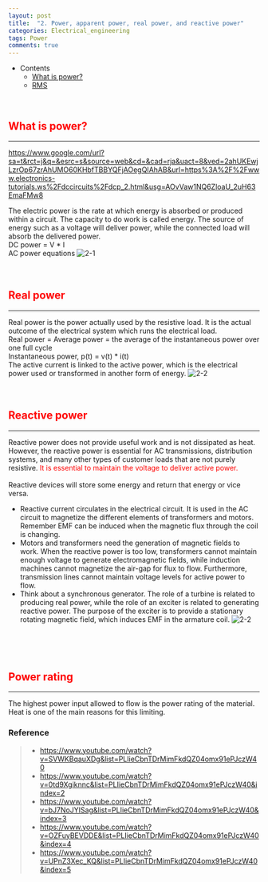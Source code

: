 ```yaml
---
layout: post
title:  "2. Power, apparent power, real power, and reactive power"
categories: Electrical_engineering
tags: Power
comments: true
---
```


- Contents
  - [What is power?](#what-is-power)
  - [RMS](#rms)

<br/>

## <span style="color:red">What is power?</span>		
---
https://www.google.com/url?sa=t&rct=j&q=&esrc=s&source=web&cd=&cad=rja&uact=8&ved=2ahUKEwjLzrOp67zrAhUMO60KHbfTBBYQFjAOegQIAhAB&url=https%3A%2F%2Fwww.electronics-tutorials.ws%2Fdccircuits%2Fdcp_2.html&usg=AOvVaw1NQ6ZloaU_2uH63EmaFMw8 <br/>

The electric power is the rate at which energy is absorbed or produced within a circuit. The capacity to do work is called energy. The source of energy such as a voltage will deliver power, while the connected load will absorb the delivered power.<br/>
DC power = V * I <br/>
AC power equations
![2-1](https://kohmbae.github.io/assets/img/Electrical_engineering/Power/2-1.jpg)
<br/>
<br/>
<br/>

## <span style="color:red">Real power</span>		
---
Real power is the power actually used by the resistive load. It is the actual outcome of the electrical system which runs the electrical load. <br/>
Real power = Average power = the average of the instantaneous power over one full cycle <br/>
Instantaneous power, p(t) = v(t) * i(t) <br/>
The active current is linked to the active power, which is the electrical power used or transformed in another form of energy.
![2-2](https://kohmbae.github.io/assets/img/Electrical_engineering/Power/2-2.jpg)
<br/>
<br/>
<br/>

## <span style="color:red">Reactive power</span>		
---
Reactive power does not provide useful work and is not dissipated as heat. However, the reactive power is essential for AC transmissions, distribution systems, and many other types of customer loads that are not purely resistive. <span style="color:red">It is essential to maintain the voltage to deliver active power. </span> <br/>
<br/>
Reactive devices will store some energy and return that energy or vice versa. <br/>
- Reactive current circulates in the electrical circuit. It is used in the AC circuit to magnetize the different elements of transformers and motors. Remember EMF can be induced when the magnetic flux through the coil is changing. <br/>
- Motors and transformers need the generation of magnetic fields to work. When the reactive power is too low, transformers cannot maintain enough voltage to generate electromagnetic fields, while induction machines cannot magnetize the air-gap for flux to flow. Furthermore, transmission lines cannot maintain voltage levels for active power to flow. <br/>
- Think about a synchronous generator. The role of a turbine is related to producing real power, while the role of an exciter is related to generating reactive power. The purpose of the exciter is to provide a stationary rotating magnetic field, which induces EMF in the armature coil.
![2-2](https://kohmbae.github.io/assets/img/Electrical_engineering/Power/2-3.jpg)
<br/>
<br/>
<br/>

## <span style="color:red">Power rating</span>
---
The highest power input allowed to flow is the power rating of the material. Heat is one of the main reasons for this limiting.


### Reference
> - https://www.youtube.com/watch?v=SVWKBqauXDg&list=PLIieCbnTDrMimFkdQZ04omx91ePJczW40
> - https://www.youtube.com/watch?v=0td9Xgiknnc&list=PLIieCbnTDrMimFkdQZ04omx91ePJczW40&index=2
> - https://www.youtube.com/watch?v=bJ7NoJYISag&list=PLIieCbnTDrMimFkdQZ04omx91ePJczW40&index=3
> - https://www.youtube.com/watch?v=OZFuyBEVDDE&list=PLIieCbnTDrMimFkdQZ04omx91ePJczW40&index=4
> - https://www.youtube.com/watch?v=UPnZ3Xec_KQ&list=PLIieCbnTDrMimFkdQZ04omx91ePJczW40&index=5
